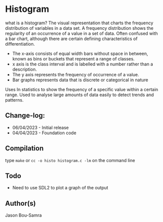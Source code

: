 # Histogram

what is a histogram?
The visual representation that charts the frequency distribution of variables in a data set.
A frequency distribution shows the regularity of an occurrence of a value in a set of data.
Often confused with a bar chart, although there are certain defining characteristics of differentiation.
* The x-axis consists of equal width bars without space in between, known as bins or buckets that represent a range of classes.
* x axis is the class interval and is labelled with a number rather than a description.
* The y axis represents the frequency of occurrence of a value.
* Bar graphs represents data that is discrete or categorical in nature

Uses
In statistics to show the frequency of a specific value within a certain range.
Used to analyse large amounts of data easily to detect trends and patterns. 

## Change-log:

* 06/04/2023 - Initial release
* 04/04/2023 - Foundation code

## Compilation
type `make` or `cc -o histo histogram.c -lm` on the command line

## Todo
* Need to use SDL2 to plot a graph of the output

## Author(s)
Jason Bou-Samra

